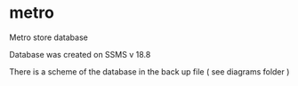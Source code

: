 # metro
Metro store database

Database was created on SSMS v 18.8

There is a scheme of the database in the back up file ( see diagrams folder )
